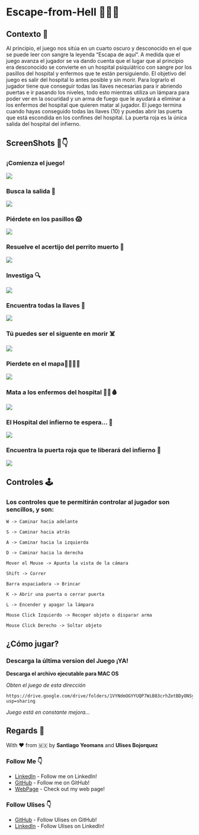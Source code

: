 # Escape-from-Hell 🏥🧟‍♂️

## Contexto 🏥
Al principio, el juego nos sitúa en un cuarto oscuro y desconocido en el que se puede leer con sangre la leyenda “Escapa de aquí”. A medida que el juego avanza el jugador se va dando cuenta que el lugar que al principio era desconocido se convierte en un hospital psiquiátrico con sangre por los pasillos del hospital y enfermos que te están persiguiendo. El objetivo del juego es salir del hospital lo antes posible y sin morir. Para lograrlo el jugador tiene que conseguir todas las llaves necesarias para ir abriendo puertas e ir pasando los niveles, todo esto mientras utiliza un lámpara para poder ver en la oscuridad y un arma de fuego que le ayudará a eliminar a los enfermos del hospital que quieren matar al jugador. El juego termina cuando hayas conseguido todas las llaves (10) y puedas abrir las puerta que está escondida en los confines del hospital. La puerta roja es la única salida del hospital del infierno.

## ScreenShots 📸👇

### ¡Comienza el juego!
![](https://github.com/SYM1000/Escape-from-Hell/blob/master/Screenshots/Home.png)

### Busca la salida 🚪
![](https://github.com/SYM1000/Escape-from-Hell/blob/master/Screenshots/Captura%20de%20Pantalla%202020-06-13%20a%20la(s)%2021.04.23.png)

### Piérdete en los pasillos 😱
![](https://github.com/SYM1000/Escape-from-Hell/blob/master/Screenshots/Gameplay1.gif)

### Resuelve el acertijo del perrito muerto 🧩
![](https://github.com/SYM1000/Escape-from-Hell/blob/master/Screenshots/Captura%20de%20Pantalla%202020-06-13%20a%20la(s)%2021.06.27.png)

### Investiga 🔍
![](https://github.com/SYM1000/Escape-from-Hell/blob/master/Screenshots/Captura%20de%20Pantalla%202020-06-13%20a%20la(s)%2021.07.00.png)

### Encuentra todas la llaves 🔑
![](https://github.com/SYM1000/Escape-from-Hell/blob/master/Screenshots/Captura%20de%20Pantalla%202020-06-13%20a%20la(s)%2021.08.08.png)

### Tú puedes ser el siguente en morir ☠️
![](https://github.com/SYM1000/Escape-from-Hell/blob/master/Screenshots/Captura%20de%20Pantalla%202020-06-13%20a%20la(s)%2021.08.41.png)

### Pierdete en el mapa🚶‍♂️🏴‍☠️
![](https://github.com/SYM1000/Escape-from-Hell/blob/master/Screenshots/Captura%20de%20Pantalla%202020-06-13%20a%20la(s)%2021.10.19.png)

### Mata a los enfermos del hospital 🧟‍♂️🩸
![](https://github.com/SYM1000/Escape-from-Hell/blob/master/Screenshots/gameplay3.gif)

### El Hospital del infierno te espera... 🏥
![](https://github.com/SYM1000/Escape-from-Hell/blob/master/Screenshots/gameplay4.gif)

### Encuentra la puerta roja que te liberará del infierno 🚪
![](https://github.com/SYM1000/Escape-from-Hell/blob/master/Screenshots/Captura%20de%20Pantalla%202020-06-13%20a%20la(s)%2021.12.51.png)


## Controles 🕹
### Los controles que te permitirán controlar al jugador son sencillos, y son:

```
W -> Caminar hacia adelante
```
```
S -> Caminar hacia atrás
```
```
A -> Caminar hacia la izquierda
```
```
D -> Caminar hacia la derecha
```
```
Mover el Mouse -> Apunta la vista de la cámara
```
```
Shift -> Correr 
```
```
Barra espaciadora -> Brincar
```
```
K -> Abrir una puerta o cerrar puerta
```
```
L -> Encender y apagar la lámpara
```
```
Mouse Click Izquierdo -> Recoger objeto o disparar arma
```
```
Mouse Click Derecho -> Soltar objeto     
```

## ¿Cómo jugar?
### Descarga la última version del Juego ¡YA!

**Descarga el archivo ejecutable para MAC OS**

_Obten el juego de esta dirección_
```
https://drive.google.com/drive/folders/1VYNdmOGYYUQP7WiB03crhZetBDyONSys?usp=sharing 
```
_Juego está en constante mejora..._




## Regards 🎈
With ❤️ from 🇲🇽 by **Santiago Yeomans** and **Ulises Bojorquez**

### Follow Me 👇
* [LinkedIn](https://www.linkedin.com/in/santiago-yeomans/) - Follow me on LinkedIn!
* [GitHub](https://github.com/SYM1000) - Follow me on GitHub!
* [WebPage](https://www.santiagoyeomans.com/) - Check out my web page!

### Follow Ulises 👇
* [GitHub](https://github.com/UlisesBojorquez) - Follow Ulises on GitHub!
* [LinkedIn](https://www.linkedin.com/in/ulises-boj%C3%B3rquez-ortiz-251722179/) - Follow Ulises on LinkedIn!
